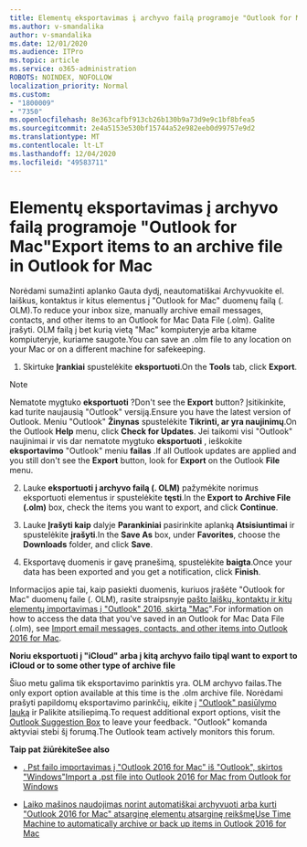 ```yaml
---
title: Elementų eksportavimas į archyvo failą programoje "Outlook for Mac"
ms.author: v-smandalika
author: v-smandalika
ms.date: 12/01/2020
ms.audience: ITPro
ms.topic: article
ms.service: o365-administration
ROBOTS: NOINDEX, NOFOLLOW
localization_priority: Normal
ms.custom:
- "1800009"
- "7350"
ms.openlocfilehash: 8e363cafbf913cb26b130b9a73d9e9c1bf8bfea5
ms.sourcegitcommit: 2e4a5153e530bf15744a52e982eeb0d99757e9d2
ms.translationtype: MT
ms.contentlocale: lt-LT
ms.lasthandoff: 12/04/2020
ms.locfileid: "49583711"
---
```

# <a name="export-items-to-an-archive-file-in-outlook-for-mac"></a><span data-ttu-id="2d45a-102">Elementų eksportavimas į archyvo failą programoje "Outlook for Mac"</span><span class="sxs-lookup"><span data-stu-id="2d45a-102">Export items to an archive file in Outlook for Mac</span></span>

<span data-ttu-id="2d45a-103">Norėdami sumažinti aplanko Gauta dydį, neautomatiškai Archyvuokite el. laiškus, kontaktus ir kitus elementus į "Outlook for Mac" duomenų failą (. OLM).</span><span class="sxs-lookup"><span data-stu-id="2d45a-103">To reduce your inbox size, manually archive email messages, contacts, and other items to an Outlook for Mac Data File (.olm).</span></span> <span data-ttu-id="2d45a-104">Galite įrašyti. OLM failą į bet kurią vietą "Mac" kompiuteryje arba kitame kompiuteryje, kuriame saugote.</span><span class="sxs-lookup"><span data-stu-id="2d45a-104">You can save an .olm file to any location on your Mac or on a different machine for safekeeping.</span></span>

1. <span data-ttu-id="2d45a-105">Skirtuke **Įrankiai** spustelėkite **eksportuoti**.</span><span class="sxs-lookup"><span data-stu-id="2d45a-105">On the **Tools** tab, click **Export**.</span></span>

> [!NOTE]
> <span data-ttu-id="2d45a-106">Nematote mygtuko **eksportuoti** ?</span><span class="sxs-lookup"><span data-stu-id="2d45a-106">Don't see the **Export** button?</span></span> <span data-ttu-id="2d45a-107">Įsitikinkite, kad turite naujausią "Outlook" versiją.</span><span class="sxs-lookup"><span data-stu-id="2d45a-107">Ensure you have the latest version of Outlook.</span></span> <span data-ttu-id="2d45a-108">Meniu "Outlook" **Žinynas** spustelėkite **Tikrinti, ar yra naujinimų**.</span><span class="sxs-lookup"><span data-stu-id="2d45a-108">On the Outlook **Help** menu, click **Check for Updates**.</span></span> <span data-ttu-id="2d45a-109">Jei taikomi visi "Outlook" naujinimai ir vis dar nematote mygtuko **eksportuoti** , ieškokite **eksportavimo** "Outlook" meniu **failas** .</span><span class="sxs-lookup"><span data-stu-id="2d45a-109">If all Outlook updates are applied and you still don't see the **Export** button, look for **Export** on the Outlook **File** menu.</span></span>

2. <span data-ttu-id="2d45a-110">Lauke **eksportuoti į archyvo failą (. OLM)** pažymėkite norimus eksportuoti elementus ir spustelėkite **tęsti**.</span><span class="sxs-lookup"><span data-stu-id="2d45a-110">In the **Export to Archive File (.olm)** box, check the items you want to export, and click **Continue**.</span></span>

3. <span data-ttu-id="2d45a-111">Lauke **Įrašyti kaip** dalyje **Parankiniai** pasirinkite aplanką **Atsisiuntimai** ir spustelėkite **įrašyti**.</span><span class="sxs-lookup"><span data-stu-id="2d45a-111">In the **Save As** box, under **Favorites**, choose the **Downloads** folder, and click **Save**.</span></span>

4. <span data-ttu-id="2d45a-112">Eksportavę duomenis ir gavę pranešimą, spustelėkite **baigta**.</span><span class="sxs-lookup"><span data-stu-id="2d45a-112">Once your data has been exported and you get a notification, click **Finish**.</span></span>

<span data-ttu-id="2d45a-113">Informacijos apie tai, kaip pasiekti duomenis, kuriuos įrašėte "Outlook for Mac" duomenų faile (. OLM), rasite straipsnyje [pašto laiškų, kontaktų ir kitų elementų importavimas į "Outlook" 2016, skirtą "Mac](https://support.microsoft.com/office/import-and-export-outlook-email-contacts-and-calendar-92577192-3881-4502-b79d-c3bbada6c8ef#ID0EAACAAA=macOS)".</span><span class="sxs-lookup"><span data-stu-id="2d45a-113">For information on how to access the data that you've saved in an Outlook for Mac Data File (.olm), see [Import email messages, contacts, and other items into Outlook 2016 for Mac](https://support.microsoft.com/office/import-and-export-outlook-email-contacts-and-calendar-92577192-3881-4502-b79d-c3bbada6c8ef#ID0EAACAAA=macOS).</span></span>

<span data-ttu-id="2d45a-114">**Noriu eksportuoti į "iCloud" arba į kitą archyvo failo tipą**</span><span class="sxs-lookup"><span data-stu-id="2d45a-114">**I want to export to iCloud or to some other type of archive file**</span></span>

<span data-ttu-id="2d45a-115">Šiuo metu galima tik eksportavimo parinktis yra. OLM archyvo failas.</span><span class="sxs-lookup"><span data-stu-id="2d45a-115">The only export option available at this time is the .olm archive file.</span></span> <span data-ttu-id="2d45a-116">Norėdami prašyti papildomų eksportavimo parinkčių, eikite į ["Outlook" pasiūlymo lauką](https://outlook.uservoice.com/) ir Palikite atsiliepimą.</span><span class="sxs-lookup"><span data-stu-id="2d45a-116">To request additional export options, visit the [Outlook Suggestion Box](https://outlook.uservoice.com/) to leave your feedback.</span></span> <span data-ttu-id="2d45a-117">"Outlook" komanda aktyviai stebi šį forumą.</span><span class="sxs-lookup"><span data-stu-id="2d45a-117">The Outlook team actively monitors this forum.</span></span>

<span data-ttu-id="2d45a-118">**Taip pat žiūrėkite**</span><span class="sxs-lookup"><span data-stu-id="2d45a-118">**See also**</span></span>

- [<span data-ttu-id="2d45a-119">. Pst failo importavimas į "Outlook 2016 for Mac" iš "Outlook", skirtos "Windows"</span><span class="sxs-lookup"><span data-stu-id="2d45a-119">Import a .pst file into Outlook 2016 for Mac from Outlook for Windows</span></span>](https://support.microsoft.com/office/import-a-pst-file-into-outlook-for-mac-from-outlook-for-windows-b4a6a1d6-94bb-4c85-a4fc-a83dc690e18c)

- [<span data-ttu-id="2d45a-120">Laiko mašinos naudojimas norint automatiškai archyvuoti arba kurti "Outlook 2016 for Mac" atsarginę elementų atsarginę reikšmę</span><span class="sxs-lookup"><span data-stu-id="2d45a-120">Use Time Machine to automatically archive or back up items in Outlook 2016 for Mac</span></span>](https://support.microsoft.com/office/automatically-archive-or-back-up-outlook-for-mac-items-441fcce5-2262-4b64-ac8c-fa949df989f5)
